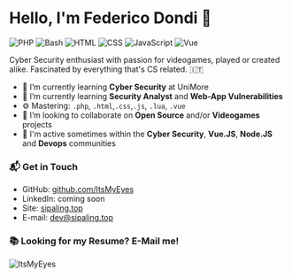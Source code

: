 # Hello, I'm Federico Dondi 👋

![PHP](https://img.shields.io/badge/Php-Intermediate-yellow)
![Bash](https://img.shields.io/badge/Bash-Intermediate-black)
![HTML](https://img.shields.io/badge/HTML-Expert-orange)
![CSS](https://img.shields.io/badge/CSS-Expert-blue)
![JavaScript](https://img.shields.io/badge/JavaScript-Expert-yellow)
![Vue](https://img.shields.io/badge/Vue-Intermediate-lightgrey)

Cyber Security enthusiast with passion for videogames, played or created alike. Fascinated by everything that's CS related. 🇮🇹

- 🌱 I’m currently learning **Cyber Security** at UniMore
- 🌱 I’m currently learning **Security Analyst** and **Web-App Vulnerabilities**
- ⚙️ Mastering: `.php`, `.html`,`.css`,`.js`, `.lua`, `.vue`
- 👯 I’m looking to collaborate on **Open Source** and/or **Videogames** projects
- 💬 I'm active sometimes within the **Cyber Security**, **Vue.JS**, **Node.JS** and **Devops** communities

### 📬 Get in Touch

- GitHub: [github.com/ItsMyEyes][github]
- LinkedIn: coming soon
- Site: [sipaling.top][site]
- E-mail: dev@sipaling.top

### 📚 Looking for my Resume? E-Mail me!

![ItsMyEyes](https://github-readme-stats.vercel.app/api?username=ItsMyEyes&theme=radical&show_icons=true&hide_border=true)

[github]: https://github.com/ItsMyEyes
[site]: https://sipaling.top
